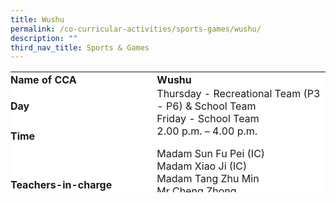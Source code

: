 ```yaml
---
title: Wushu
permalink: /co-curricular-activities/sports-games/wushu/
description: ""
third_nav_title: Sports & Games
---
```

<table border="0" style="box-sizing: inherit; border-collapse: collapse; border-spacing: 0px; max-width: 100%; height: 193px; width: 789.037px;"><tbody style="box-sizing: inherit;"><tr style="box-sizing: inherit; background: rgb(255, 255, 255); height: 24px;"><td style="box-sizing: inherit; padding: 0px; width: 365.9px; height: 24px;"><strong style="box-sizing: inherit; font-weight: 700;">Name of CCA</strong></td><td style="box-sizing: inherit; padding: 0px; width: 422.138px; height: 24px;"><strong style="box-sizing: inherit; font-weight: 700;">Wushu</strong></td></tr><tr style="box-sizing: inherit; background: rgb(255, 255, 255); height: 24px;"><td style="box-sizing: inherit; padding: 0px; width: 365.9px; height: 24px;"><strong style="box-sizing: inherit; font-weight: 700;">Day</strong></td><td style="box-sizing: inherit; padding: 0px; width: 422.138px; height: 24px;">Thursday - Recreational Team (P3 - P6) & School Team<br>Friday - School Team</td></tr><tr style="box-sizing: inherit; background: rgb(255, 255, 255); height: 24px;"><td style="box-sizing: inherit; padding: 0px; width: 365.9px; height: 24px;"><strong style="box-sizing: inherit; font-weight: 700;">Time</strong></td><td style="box-sizing: inherit; padding: 0px; width: 422.138px; height: 24px;">2.00 p.m. – 4.00 p.m.</p></td></tr><tr style="box-sizing: inherit; background: rgb(255, 255, 255); height: 98px;"><td style="box-sizing: inherit; padding: 0px; width: 365.9px; height: 98px;"><strong style="box-sizing: inherit; font-weight: 700;">Teachers-in-charge</strong></td><td style="box-sizing: inherit; padding: 0px; width: 422.138px; height: 98px;">Madam Sun Fu Pei (IC)<br>Madam Xiao Ji (IC)<br>Madam Tang Zhu Min<br>Mr Cheng Zhong<br>Ms Liu Lan Ying<br><br></td></tr><tr style="box-sizing: inherit; background: rgb(255, 255, 255); height: 54px;"><td style="box-sizing: inherit; padding: 0px; width: 365.9px; height: 54px;"><strong style="box-sizing: inherit; font-weight: 700;">Event participated</strong></td><td style="box-sizing: inherit; padding: 0px; width: 422.138px; height: 54px;">National Primary Schools Wushu Championship</td></tr><tr style="box-sizing: inherit; background: rgb(255, 255, 255); height: 155px;"><td colspan="2" style="box-sizing: inherit; padding: 0px; width: 788.037px; height: 155px;"><p style="box-sizing: inherit; font-size: 1em;"></p>

<p style="box-sizing: inherit; font-size: 1em;"><span style="box-sizing: inherit; font-family: inherit; font-size: inherit;">Wushu members will practise on the basics (flexibility split kicks, horse stances) every training session. Building the stamina and perseverance through an hour of warm-up at the start of the training helps to perform their routines well.</span></p>
	
<p style="box-sizing: inherit; font-size: 1em;"><span style="box-sizing: inherit; font-family: inherit; font-size: inherit;">There are also game sessions to build on discipline and teamwork. We have showcased the martial arts through a team performance during P1 Orientation Day to promote interest as well.</span></p></td></tr></tbody></table>